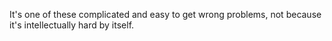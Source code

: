 It's one of these complicated and easy to get wrong problems, not because it's intellectually hard by itself.
